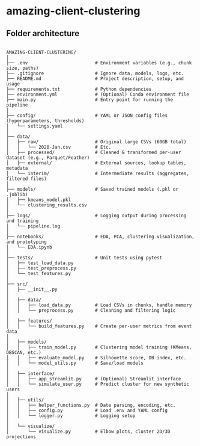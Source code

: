 # amazing-client-clustering
## Folder architecture
<pre lang="markdown">
<code>
AMAZING-CLIENT-CLUSTERING/
│
├── .env                         # Environment variables (e.g., chunk size, paths)
├── .gitignore                   # Ignore data, models, logs, etc.
├── README.md                    # Project description, setup, and usage
├── requirements.txt             # Python dependencies
├── environment.yml              # (Optional) Conda environment file
├── main.py                      # Entry point for running the pipeline
│
├── config/                      # YAML or JSON config files (hyperparameters, thresholds)
│   └── settings.yaml
│
├── data/
│   ├── raw/                     # Original large CSVs (60GB total)
│   │   └── 2020-Jan.csv         # Etc.
│   ├── processed/               # Cleaned & transformed per-user dataset (e.g., Parquet/Feather)
│   ├── external/                # External sources, lookup tables, metadata
│   └── interim/                 # Intermediate results (aggregates, filtered files)
│
├── models/                      # Saved trained models (.pkl or .joblib)
│   ├── kmeans_model.pkl
│   └── clustering_results.csv
│
├── logs/                        # Logging output during processing and training
│   └── pipeline.log
│
├── notebooks/                   # EDA, PCA, clustering visualization, and prototyping
│   └── EDA.ipynb
│
├── tests/                       # Unit tests using pytest
│   ├── test_load_data.py
│   ├── test_preprocess.py
│   └── test_features.py
│
├── src/
│   ├── __init__.py
│
│   ├── data/
│   │   ├── load_data.py         # Load CSVs in chunks, handle memory
│   │   └── preprocess.py        # Cleaning and filtering logic
│
│   ├── features/
│   │   └── build_features.py    # Create per-user metrics from event data
│
│   ├── models/
│   │   ├── train_model.py       # Clustering model training (KMeans, DBSCAN, etc.)
│   │   ├── evaluate_model.py    # Silhouette score, DB index, etc.
│   │   └── model_utils.py       # Save/load models
│
│   ├── interface/
│   │   ├── app_streamlit.py     # (Optional) Streamlit interface
│   │   └── simulate_user.py     # Predict cluster for new synthetic users
│
│   ├── utils/
│   │   ├── helper_functions.py  # Date parsing, encoding, etc.
│   │   ├── config.py            # Load .env and YAML config
│   │   └── logger.py            # Logging setup
│
│   └── visualize/
│       └── visualize.py         # Elbow plots, cluster 2D/3D projections
</code>
</pre>
